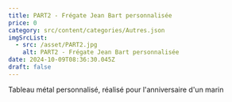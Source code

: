 ```yaml
---
title: PART2 - Frégate Jean Bart personnalisée
price: 0
category: src/content/categories/Autres.json
imgSrcList:
  - src: /asset/PART2.jpg
    alt: PART2 - Frégate Jean Bart personnalisée
date: 2024-10-09T08:36:30.045Z
draft: false
---
```


Tableau métal personnalisé, réalisé pour l'anniversaire d'un marin
